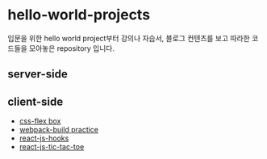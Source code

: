 # hello-world-projects

입문을 위한 hello world project부터 강의나 자습서, 블로그 컨텐츠를 보고 따라한 코드들을 모아놓은 repository 입니다.

## server-side

## client-side

- [css-flex box](./css-flex-box)
- [webpack-build practice](./webpack-build-practice)
- [react-js-hooks](./react-js-hooks)
- [react-js-tic-tac-toe](./react-tic-tac-toe)
